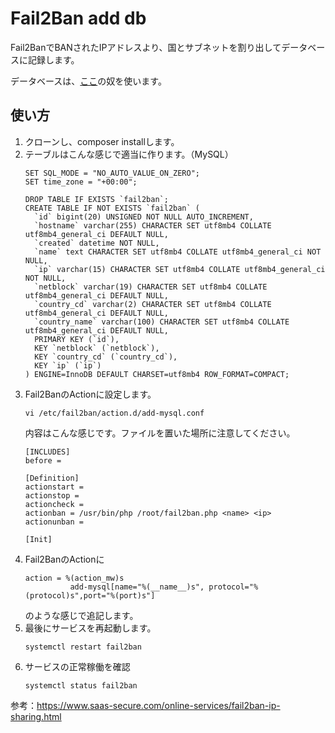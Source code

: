 Fail2Ban add db
========
Fail2BanでBANされたIPアドレスより、国とサブネットを割り出してデータベースに記録します。

データベースは、[ここ](https://github.com/akira345/iplist)の奴を使います。

使い方
--------------
1. クローンし、composer installします。
1. テーブルはこんな感じで適当に作ります。（MySQL）
    ```
    SET SQL_MODE = "NO_AUTO_VALUE_ON_ZERO";
    SET time_zone = "+00:00";
    
    DROP TABLE IF EXISTS `fail2ban`;
    CREATE TABLE IF NOT EXISTS `fail2ban` (
      `id` bigint(20) UNSIGNED NOT NULL AUTO_INCREMENT,
      `hostname` varchar(255) CHARACTER SET utf8mb4 COLLATE utf8mb4_general_ci DEFAULT NULL,
      `created` datetime NOT NULL,
      `name` text CHARACTER SET utf8mb4 COLLATE utf8mb4_general_ci NOT NULL,
      `ip` varchar(15) CHARACTER SET utf8mb4 COLLATE utf8mb4_general_ci NOT NULL,
      `netblock` varchar(19) CHARACTER SET utf8mb4 COLLATE utf8mb4_general_ci DEFAULT NULL,
      `country_cd` varchar(2) CHARACTER SET utf8mb4 COLLATE utf8mb4_general_ci DEFAULT NULL,
      `country_name` varchar(100) CHARACTER SET utf8mb4 COLLATE utf8mb4_general_ci DEFAULT NULL,
      PRIMARY KEY (`id`),
      KEY `netblock` (`netblock`),
      KEY `country_cd` (`country_cd`),
      KEY `ip` (`ip`)
    ) ENGINE=InnoDB DEFAULT CHARSET=utf8mb4 ROW_FORMAT=COMPACT;
    ```
1. Fail2BanのActionに設定します。
    ```
    vi /etc/fail2ban/action.d/add-mysql.conf
    ```
    内容はこんな感じです。ファイルを置いた場所に注意してください。
    ```
    [INCLUDES]
    before =

    [Definition]
    actionstart =
    actionstop =
    actioncheck =
    actionban = /usr/bin/php /root/fail2ban.php <name> <ip>
    actionunban =

    [Init]
    ```
1. Fail2BanのActionに
    ```
    action = %(action_mw)s
              add-mysql[name="%(__name__)s", protocol="%(protocol)s",port="%(port)s"]
    ```
    のような感じで追記します。
1. 最後にサービスを再起動します。
    ```
    systemctl restart fail2ban
    ```
1. サービスの正常稼働を確認
    ```
    systemctl status fail2ban
    ```

参考：https://www.saas-secure.com/online-services/fail2ban-ip-sharing.html
